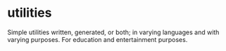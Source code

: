 # utilities
Simple utilities written, generated, or both; in varying languages and with varying purposes. For education and entertainment purposes.
